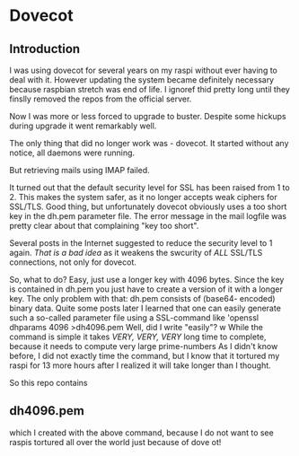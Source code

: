 # Dovecot

## Introduction
I was using dovecot for
several years on my raspi
without ever having to deal
with it. However updating
the system became definitely
necessary because raspbian
stretch was end of life.
I ignoref thid pretty long
until they finslly removed
the repos from the official
server.

Now I was more or less
forced to upgrade to buster.
Despite some hickups during
upgrade it went remarkably
well.

The only thing that did
no longer work was - dovecot.
 It started without any 
 notice, all daemons were
 running.

 But retrieving mails using
 IMAP failed. 

 It turned out that the 
 default security level
 for SSL has been raised
 from 1 to 2. This makes
 the system safer, as it
 no longer accepts weak
 ciphers for SSL/TLS.
 Good thing, but unfortunately
 dovecot obviously uses a
 too short key in the dh.pem
 parameter file. The error
 message in the mail 
 logfile was pretty clear
 about that complaining
 "key too short".

 Several posts in the
 Internet suggested to
 reduce the security level
 to 1 again. *That is a
 bad idea* as it weakens
 the swcurity of *ALL* 
 SSL/TLS connections, not
 only for dovecot.

 So, what to do? Easy, just
 use a longer key with 4096
 bytes. Since the key is 
 contained in dh.pem you
 just have to create a 
 version of it with a
 longer key. The only 
 problem with that:
 dh.pem consists of (base64-
 encoded) binary data.
 Quite some posts later I
 learned that one can
 easily generate such a
 so-called parameter file
 using a SSL-command like
'openssl dhparams 4096 >dh4096.pem
 Well, did I write "easily"?
 w
 While the command is simple
 it takes *VERY, VERY, VERY*
 long time to complete,
 because it needs to
 compute very large prime-numbers
 As I didn't know before, I
 did not exactly time the
 command, but I know that it
 tortured my raspi for 13
 more hours after I realized it will take longer than
 I thought.

 So this repo contains
## dh4096.pem
 which I created with the
 above command, because I
 do not want to see raspis
 tortured all over the world
 just because of dove ot!
